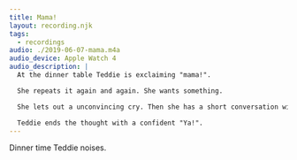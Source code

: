 ```yaml
---
title: Mama!
layout: recording.njk
tags:
  - recordings
audio: ./2019-06-07-mama.m4a
audio_device: Apple Watch 4
audio_description: |
  At the dinner table Teddie is exclaiming "mama!".

  She repeats it again and again. She wants something.

  She lets out a unconvincing cry. Then she has a short conversation with herself with unintelligible words.

  Teddie ends the thought with a confident "Ya!".
---
```


Dinner time Teddie noises.
